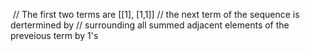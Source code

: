 ​
// The first two terms are [[1], [1,1]]
// the next term of the sequence is dertermined by
// surrounding all summed adjacent elements of the preveious term by 1's